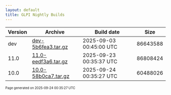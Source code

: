 ```yaml
---
layout: default
title: GLPI Nightly Builds
---
```


Version|Archive|Build date|Size
---|---|---|---
dev|[dev-5b6fea3.tar.gz](dev-5b6fea3.tar.gz)|2025-09-03 00:45:00 UTC|86643588
11.0|[11.0-eedf3a6.tar.gz](11.0-eedf3a6.tar.gz)|2025-09-23 00:35:37 UTC|86808424
10.0|[10.0-58b0ca7.tar.gz](10.0-58b0ca7.tar.gz)|2025-09-24 00:35:27 UTC|60488026

<font size="1">Page generated on 2025-09-24 00:35:27 UTC</font>
